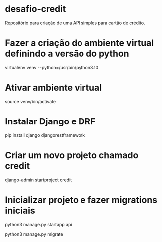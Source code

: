 # desafio-credit

Repositório para criação de uma API simples para cartão de crédito.

# Fazer a criação do ambiente virtual definindo a versão do python
virtualenv venv --python=/usr/bin/python3.10

# Ativar ambiente virtual
source venv/bin/activate

# Instalar Django e DRF
pip install django djangorestframework

# Criar um novo projeto chamado credit
django-admin startproject credit

# Inicializar projeto e fazer migrations iniciais
python3 manage.py startapp api

python3 manage.py migrate
